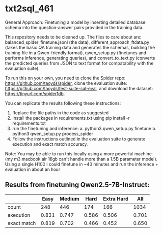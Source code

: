 # txt2sql_461

General Approach: Finetuning a model by inserting detailed database schema into the question-answer pairs provided in the training data.

This repository needs to be cleaned up. The files to care about are: balanced_spider_finetune.jsonl (the data), different_approach_ftdata.py (takes the basic QA training data and generates the schemas, building the training file in a Qwen-friendly format), qwen_setup.py (finetunes and performs inference, generating queries), and convert_to_text.py (converts the predicted queries from JSON to text format for compatability with the evaluation suite).

To run this on your own, you need to clone the Spider repo: https://github.com/taoyds/spider, clone the evaluation suite: https://github.com/taoyds/test-suite-sql-eval, and download the dataset: https://tinyurl.com/spider1db.

You can replicate the results following these instructions:
1. Replace the file paths in the code as suggested 
2. Install the packages in requirements.txt using pip install -r requirements.txt
3. run the finetuning and inference:
   a. python3 qwen_setup.py finetune
   b. python3 qwen_setup.py process_spider
4. Follow the instructions outlined in the evaluation suite to generate execution and exact match accuracy.

Note: You may be able to run this locally using a more powerful machine (my m3 macbook air 16gb can't handle more than a 1.5B parameter model). Using a single H100 I could finetune in ~40 minutes and run the inference + evaluation in about an hour

## Results from finetuning Qwen2.5-7B-Instruct:
|               | Easy  | Medium | Hard | Extra Hard | All  |
|---------------|-------|--------|------|------------|------|
| count         | 248   | 446    | 174  | 166        | 1034 |
| execution     | 0.831 | 0.747  | 0.586| 0.506      | 0.701|
| exact match   | 0.819 | 0.702  | 0.466| 0.452      | 0.650|


